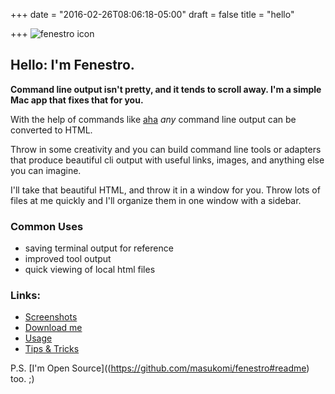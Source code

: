 +++
date = "2016-02-26T08:06:18-05:00"
draft = false
title = "hello"

+++
<object id="fenestro_image" type="image/svg+xml"
		data="/images/fenestro.svg" style="width: 25%"><img
		src="/images/fenestro_256x256.png" alt="fenestro icon" 
		title="fenestro icon"/></object>

## Hello: I'm Fenestro.


**Command line output isn't pretty, and it tends to scroll away. I'm a simple
Mac app that fixes that for you.**

With the help of commands like [aha](https://github.com/theZiz/aha#readme) _any_ 
command line output can be converted to HTML.

Throw in some creativity and you can build command line tools or adapters that 
produce beautiful cli output with useful links, images, and anything else you 
can imagine.

I'll take that beautiful HTML, and throw it in a window for you. Throw lots of 
files at me quickly and I'll organize them in one window with a sidebar.

### Common Uses

* saving terminal output for reference
* improved tool output
* quick viewing of local html files


### Links:

*   [Screenshots](/screenshots/)
*   [Download me](/downloads/fenestro_1.dmg)
*   [Usage](https://github.com/masukomi/fenestro#readme)
*   [Tips & Tricks](/tips/)

P.S. [I'm Open Source]((https://github.com/masukomi/fenestro#readme) too. ;) 

